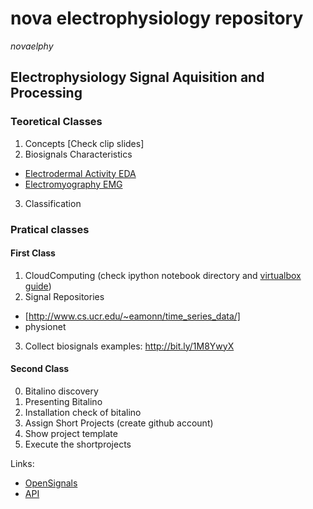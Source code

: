 # nova electrophysiology repository

_novaelphy_ 

## **Electrophysiology Signal Aquisition and Processing**

### Teoretical Classes

1. Concepts [Check clip slides]
2. Biosignals Characteristics
 * [Electrodermal Activity EDA](EDA.md)
 * [Electromyography EMG](EMG.md)
3. Classification 

### Pratical classes

#### First Class

1. CloudComputing
(check ipython notebook directory and [virtualbox guide](virtualbox.md))
2. Signal Repositories 
 - [http://www.cs.ucr.edu/~eamonn/time_series_data/]
 - physionet 
3. Collect biosignals examples: http://bit.ly/1M8YwyX


#### Second Class
0. Bitalino discovery
1. Presenting Bitalino
2. Installation check of bitalino
3. Assign Short Projects (create github account) 
4. Show project template
6. Execute the shortprojects

Links: 

* [OpenSignals](http://bitalino.com)
* [API](https://github.com/bitalino/bitalino-python)


